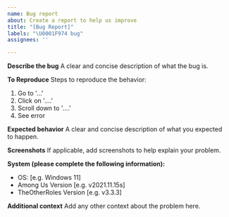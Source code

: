 ```yaml
---
name: Bug report
about: Create a report to help us improve
title: "[Bug Report]"
labels: "\U0001F974 bug"
assignees: ''

---
```


**Describe the bug**
A clear and concise description of what the bug is.

**To Reproduce**
Steps to reproduce the behavior:
1. Go to '...'
2. Click on '....'
3. Scroll down to '....'
4. See error

**Expected behavior**
A clear and concise description of what you expected to happen.

**Screenshots**
If applicable, add screenshots to help explain your problem.

**System (please complete the following information):**
 - OS: [e.g. Windows 11]
 - Among Us Version [e.g. v2021.11.15s]
 - TheOtherRoles Version [e.g. v3.3.3]

**Additional context**
Add any other context about the problem here.
